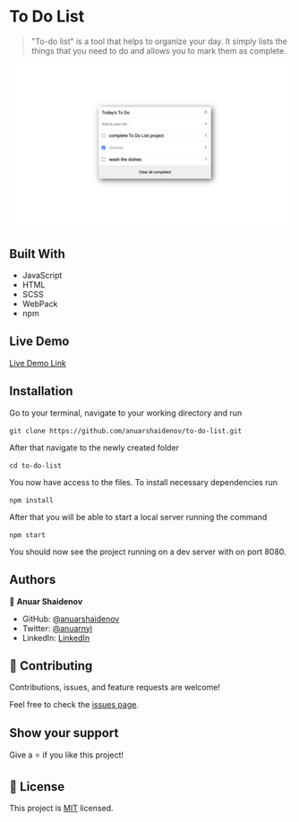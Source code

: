 # To Do List

> "To-do list" is a tool that helps to organize your day. It simply lists the things that you need to do and allows you to mark them as complete.

![screenshot](./screenshot.png)

## Built With

- JavaScript
- HTML
- SCSS
- WebPack
- npm

## Live Demo

[Live Demo Link](https://todo-mcrvrs.netlify.app/)

## Installation

Go to your terminal, navigate to your working directory and run

`git clone https://github.com/anuarshaidenov/to-do-list.git`

After that navigate to the newly created folder

`cd to-do-list`

You now have access to the files.
To install necessary dependencies run

`npm install`

After that you will be able to start a local server running the command

`npm start`

You should now see the project running on a dev server with on port 8080.

## Authors

👤 **Anuar Shaidenov**

- GitHub: [@anuarshaidenov](https://github.com/anuarshaidenov)
- Twitter: [@anuarnyi](https://twitter.com/anuarnyi)
- LinkedIn: [LinkedIn](https://www.linkedin.com/in/anuar-shaidenov-365a951b8/)

## 🤝 Contributing

Contributions, issues, and feature requests are welcome!

Feel free to check the [issues page](../../issues/).

## Show your support

Give a ⭐️ if you like this project!

## 📝 License

This project is [MIT](./MIT.md) licensed.
